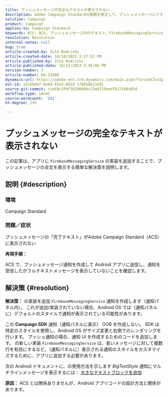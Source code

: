 ```yaml
---
title: プッシュメッセージの完全なテキストが表示されない
description: Adobe Campaign Standardの問題を修正して、プッシュメッセージにテキスト全体を表示する方法を説明します。 アプリに FirebaseMessagingService の実装を追加します。
solution: Campaign
product: Campaign
applies-to: Campaign Standard
keywords: KCS, ACS, プッシュメッセージ内のテキスト，FirebaseMessagingService
resolution: Resolution
internal-notes: null
bug: true
article-created-by: Zita Rodricks
article-created-date: 10/10/2023 3:27:57 PM
article-published-by: Zita Rodricks
article-published-date: 10/12/2023 5:45:06 PM
version-number: 1
article-number: KA-22980
dynamics-url: https://adobe-ent.crm.dynamics.com/main.aspx?forceUCI=1&pagetype=entityrecord&etn=knowledgearticle&id=4c315395-8167-ee11-9ae7-6045bd006b25
exl-id: a3cbbdef-6a84-42a3-892d-1f0818b13a91
source-git-commit: cce69c3f0f38296096c23a8f19ee4fb17166465d
workflow-type: tm+mt
source-wordcount: '261'
ht-degree: 13%

---
```


# プッシュメッセージの完全なテキストが表示されない


この記事は、アプリに `FirebaseMessagingService` の実装を追加することで、プッシュメッセージの全文を表示する簡単な解決策を説明します。

## 説明 {#description}


### <b>環境</b>

Campaign Standard



### <b>問題／症状</b>

プッシュメッセージの「完了テキスト」がAdobe Campaign Standard（ACS）に表示されない



<b>再現手順：</b>

ACS で、プッシュメッセージ通知を作成して Android アプリに送信し、通知を受信したがフルテキストメッセージを表示していないことを確認します。


## 解決策 {#resolution}

<b>解決策：</b>
の実装を追加 `FirebaseMessagingService` 通知を作成します（通知パネル内）。 これが追加/実装されていない場合、Android OS では（通知パネルに）デフォルトのスタイルで通知が表示されている可能性があります。

この <b>Campaign SDK</b> 通知（通知パネルに表示） OOB を作成しない。 SDK は特定のスタイルを使用し、Android OS がサイズ変更と右側でのレンダリングを行います。 プッシュ通知の場合、通知 UI を作成するためのコードを追加します。 の新しい実装 `FirebaseMessagingService` は、長いメッセージに対して複数行を有効にするなど、（通知パネルに）表示される通知のスタイルをカスタマイズするために、アプリに追加する必要があります。



次の Android ドキュメントに、の使用方法を示します *BigTextStyle* 通知にマルチラインメッセージを表示するには：
[大きなテキストブロックを追加](https://developer.android.com/develop/ui/views/notifications/expanded#large-style)


<b>原因：</b>
ACS とは関係ありませんが、Android アプリコードの設計方法と関係があります。
